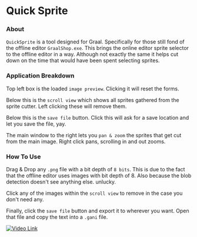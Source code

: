 # Quick Sprite

### About

`QuickSprite` is a tool designed for Graal. Specifically for those still fond of the offline editor `GraalShop.exe`. This brings the online editor sprite selector to the offline editor in a way. Although not exactly the same it helps cut down on the time that would have been spent selecting sprites. 


### Application Breakdown

Top left box is the loaded `image preview`. Clicking it will reset the forms.

Below this is the `scroll view` which shows all sprites gathered from the sprite cutter. Left clicking these will remove them.

Below this is the `save file` button. Click this will ask for a save location and let you save the file, yay.

The main window to the right lets you `pan & zoom` the sprites that get cut from the main image. Right click pans, scrolling in and out zooms.

### How To Use

Drag & Drop any `.png` file with a bit depth of `8 bits`. This is due to the fact that the offline editor uses images with bit depth of 8. Also because the blob detection doesn't see anything else. unlucky.

Click any of the images within the `scroll view` to remove in the case you don't need any.

Finally, click the `save file` button and export it to wherever you want. Open that file and copy the text into a `.gani` file.

[![Video Link](https://img.youtube.com/vi/dyXG-uzXw4Y/0.jpg)](https://www.youtube.com/watch?v=dyXG-uzXw4Y)

